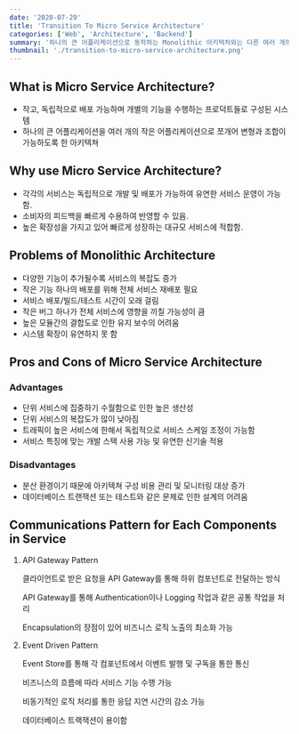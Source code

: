 ```yaml
---
date: '2020-07-29'
title: 'Transition To Micro Service Architecture'
categories: ['Web', 'Architecture', 'Backend']
summary: '하나의 큰 어플리케이션으로 동작하는 Monolithic 아키텍처와는 다른 여러 개의 작은 어플리케이션으로 쪼개어 구동하는 Microservice 아키텍처는 무엇이고, 어떤 특징을 가질까?'
thumbnail: './transition-to-micro-service-architecture.png'
---
```


## What is Micro Service Architecture?

- 작고, 독립적으로 배포 가능하며 개별의 기능을 수행하는 프로덕트들로 구성된 시스템
- 하나의 큰 어플리케이션을 여러 개의 작은 어플리케이션으로 쪼개어 변형과 조합이 가능하도록 한 아키텍쳐

## Why use Micro Service Architecture?

- 각각의 서비스는 독립적으로 개발 및 배포가 가능하여 유연한 서비스 운영이 가능함.
- 소비자의 피드백을 빠르게 수용하여 반영할 수 있음.
- 높은 확장성을 가지고 있어 빠르게 성장하는 대규모 서비스에 적합함.

## Problems of Monolithic Architecture

- 다양한 기능이 추가될수록 서비스의 복잡도 증가
- 작은 기능 하나의 배포를 위해 전체 서비스 재배포 필요
- 서비스 배포/빌드/테스트 시간이 오래 걸림
- 작은 버그 하나가 전체 서비스에 영향을 끼칠 가능성이 큼
- 높은 모듈간의 결합도로 인한 유지 보수의 어려움
- 시스템 확장이 유연하지 못 함

## Pros and Cons of Micro Service Architecture

### Advantages

- 단위 서비스에 집중하기 수월함으로 인한 높은 생산성
- 단위 서비스의 복잡도가 많이 낮아짐
- 트래픽이 높은 서비스에 한해서 독립적으로 서비스 스케일 조정이 가능함
- 서비스 특징에 맞는 개발 스택 사용 가능 및 유연한 신기술 적용

### Disadvantages

- 분산 환경이기 때문에 아키텍쳐 구성 비용 관리 및 모니터링 대상 증가
- 데이터베이스 트랜잭션 또는 테스트와 같은 문제로 인한 설계의 어려움

## Communications Pattern for Each Components in Service

1. API Gateway Pattern

   클라이언트로 받은 요청을 API Gateway를 통해 하위 컴포넌트로 전달하는 방식

   API Gateway를 통해 Authentication이나 Logging 작업과 같은 공통 작업을 처리

   Encapsulation의 장점이 있어 비즈니스 로직 노출의 최소화 가능

2. Event Driven Pattern

   Event Store를 통해 각 컴포넌트에서 이벤트 발행 및 구독을 통한 통신

   비즈니스의 흐름에 따라 서비스 기능 수행 가능

   비동기적인 로직 처리를 통한 응답 지연 시간의 감소 가능

   데이터베이스 트랙잭션이 용이함
